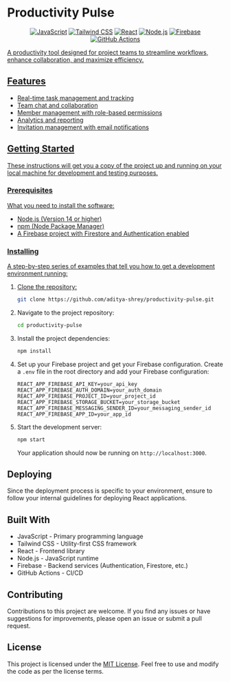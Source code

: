 # Productivity Pulse


<p align='center'>
  <a target="_blank" href='https://developer.mozilla.org/en-US/docs/Web/JavaScript'><img src='https://img.shields.io/badge/JavaScript-blue?style=for-the-badge&logo=javascript&color=F7DF1E&labelColor=JavaScript&logoColor=white' alt="JavaScript"></a>
  <a target="_blank" href='https://tailwindcss.com/'><img src='https://img.shields.io/badge/Tailwind%20CSS-blue?style=for-the-badge&logo=tailwindcss&color=06B6D4&labelColor=tailwindcss&logoColor=white' alt="Tailwind CSS"></a>
  <a target="_blank" href='https://reactjs.org/'><img src='https://img.shields.io/badge/React-blue?style=for-the-badge&logo=react&color=61DAFB&labelColor=react&logoColor=white' alt="React"></a>
  <a target="_blank" href='https://nodejs.org/'><img src='https://img.shields.io/badge/Node.js-blue?style=for-the-badge&logo=node.js&color=339933&labelColor=node.js&logoColor=white' alt="Node.js"></a>
  <a target="_blank" href='https://firebase.google.com/'><img src='https://img.shields.io/badge/Firebase-blue?style=for-the-badge&logo=firebase&color=FFCA28&labelColor=Firebase&logoColor=white' alt="Firebase"></a>
  <a target="_blank" href='https://github.com/features/actions'><img src='https://img.shields.io/badge/GitHub%20Actions-blue?style=for-the-badge&logo=githubactions&color=2088FF&labelColor=GitHub%20Actions&logoColor=white' alt="GitHub Actions">
</p>

A productivity tool designed for project teams to streamline workflows, enhance collaboration, and maximize efficiency.

## Features

- Real-time task management and tracking
- Team chat and collaboration
- Member management with role-based permissions
- Analytics and reporting
- Invitation management with email notifications

## Getting Started

These instructions will get you a copy of the project up and running on your local machine for development and testing purposes.

### Prerequisites

What you need to install the software:

- Node.js (Version 14 or higher)
- npm (Node Package Manager)
- A Firebase project with Firestore and Authentication enabled

### Installing

A step-by-step series of examples that tell you how to get a development environment running:

1. Clone the repository:

    ```bash
    git clone https://github.com/aditya-shrey/productivity-pulse.git
    ```

2. Navigate to the project repository:

    ```bash
    cd productivity-pulse
    ```

3. Install the project dependencies:

    ```bash
    npm install
    ```

4. Set up your Firebase project and get your Firebase configuration. Create a `.env` file in the root directory and add your Firebase configuration:

    ```env
    REACT_APP_FIREBASE_API_KEY=your_api_key
    REACT_APP_FIREBASE_AUTH_DOMAIN=your_auth_domain
    REACT_APP_FIREBASE_PROJECT_ID=your_project_id
    REACT_APP_FIREBASE_STORAGE_BUCKET=your_storage_bucket
    REACT_APP_FIREBASE_MESSAGING_SENDER_ID=your_messaging_sender_id
    REACT_APP_FIREBASE_APP_ID=your_app_id
    ```

5. Start the development server:

    ```bash
    npm start
    ```

    Your application should now be running on `http://localhost:3000`.

## Deploying

Since the deployment process is specific to your environment, ensure to follow your internal guidelines for deploying React applications.

## Built With

- JavaScript - Primary programming language
- Tailwind CSS - Utility-first CSS framework
- React - Frontend library
- Node.js - JavaScript runtime
- Firebase - Backend services (Authentication, Firestore, etc.)
- GitHub Actions - CI/CD

## Contributing

Contributions to this project are welcome. If you find any issues or have suggestions for improvements, please open an issue or submit a pull request.

## License

This project is licensed under the [MIT License](https://opensource.org/license/mit/). Feel free to use and modify the code as per the license terms.
